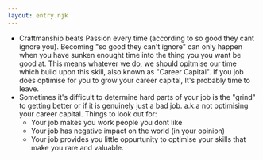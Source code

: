 ```yaml
---
layout: entry.njk
---
```


- Craftmanship beats Passion every time (according to so good they cant ignore you). Becoming "so good they can't ignore" can only happen when you have sunken enought time into the thing you you want be good at. This means whatever we do, we should opitmise our time which build upon this skill, also known as "Career Capital". If you job does optimise for you to grow your career capital, It's probably time to leave.
- Sometimes it's difficult to determine hard parts of your job is the "grind" to getting better or if it is genuinely just a bad job. a.k.a not optimising your career capital. Things to look out for:
    - Your job makes you work people you dont like
    - Your job has negative impact on the world (in your opinion)
    - Your job provides you little oppurtunity to optimise your skills that make you rare and valuable.

